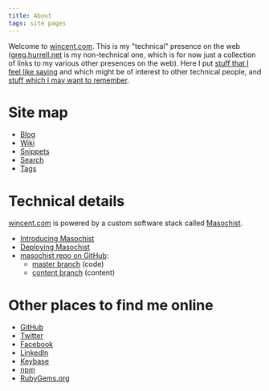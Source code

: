 ```yaml
---
title: About
tags: site pages
---
```


Welcome to [wincent.com](/). This is my "technical" presence on the web ([greg.hurrell.net](http://greg.hurrell.net) is my non-technical one, which is for now just a collection of links to my various other presences on the web). Here I put [stuff that I feel like saying](/blog) and which might be of interest to other technical people, and [stuff which I may want to remember](/wiki).

# Site map

-   [Blog](/)
-   [Wiki](/wiki)
-   [Snippets](/snippets)
-   [Search](/search)
-   [Tags](/tags)

# Technical details

[wincent.com](/) is powered by a custom software stack called [Masochist](https://github.com/wincent/masochist).

-   [Introducing Masochist](/blog/masochist)
-   [Deploying Masochist](/blog/deploying-masochist)
-   [masochist repo on GitHub](https://github.com/wincent/masochist):
    -   [master branch](https://github.com/wincent/masochist/tree/master) (code)
    -   [content branch](https://github.com/wincent/masochist/tree/content) (content)

# Other places to find me online

-   [GitHub](https://github.com/wincent)
-   [Twitter](https://twitter.com/wincent)
-   [Facebook](https://facebook.com/glh)
-   [LinkedIn](https://www.linkedin.com/in/greghurrell)
-   [Keybase](https://keybase.io/wincent)
-   [npm](https://www.npmjs.com/~wincent)
-   [RubyGems.org](https://rubygems.org/profiles/wincent)
